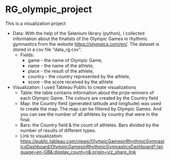 # RG_olympic_project
This is a visualization project
- Data: With the help of the Selenium library (python), I collected information about the finalists of the Olympic Games in rhythmic gymnastics from the website https://olympics.com/en/. The dataset is stored in a csv file "data_rg.csv". 
  - Fields: 
	  * game - the name of Olympic Game, 
    * name - the name of the athlete, 
    * place - the result of the athlete, 
    * country - the country represented by the athlete, 
    * score - the score received by the athlete
- Visualization: I used Tableau Public to create visualizations
  - Table: the table contains information about the prize-winners of each Olympic Game. The colours are created by the Country field
  - Map: the Country field (generated latitude and longitude) was used to create the map. The map can be filtered by Olympic Games. And you can see the number of all athletes by country that were in the final.
  - Bars: the Country field & the count of athletes. Bars divided by the number of results of different types.
  - Link to visualization: https://public.tableau.com/views/OlympicGamesinRhythmicGymnasticsDashboard/OlympicGamesinRhythmicGymnasticsDashboard?:language=en-GB&:display_count=n&:origin=viz_share_link

